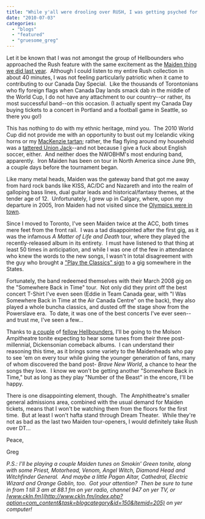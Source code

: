 ```yaml
---
title: "While y'all were drooling over RUSH, I was getting psyched for MAIDEN!!!"
date: "2010-07-03"
categories: 
  - "blogs"
  - "featured"
  - "gruesome_greg"
---
```


Let it be known that I was not amongst the group of Hellbounders who approached the Rush feature with the same excitement as the [Maiden thing we did last year](http://www.hellbound.ca/2009/06/staff-picks-our-fave-maiden-albums/).  Although I could listen to my entire Rush collection in about 40 minutes, I was not feeling particularly patriotic when it came to contributing to our Canada Day Special.  Like the thousands of Torontonians who fly foreign flags when Canada Day lands smack dab in the middle of the World Cup, I do not have any attachment to our country--or rather, its most successful band--on this occasion. (I actually spent my Canada Day buying tickets to a concert in Portland and a football game in Seattle, so there you go!)

This has nothing to do with my ethnic heritage, mind you.  The 2010 World Cup did not provide me with an opportunity to bust out my Icelandic viking horns or my [MacKenzie tartan](http://compuball.com/av/images/mackenzietartan.gif); rather, the flag flying around my household was a [tattered Union Jack](http://991.com/newGallery/Iron-Maiden-The-Trooper-332595.jpg)\--and not because I give a fuck about English soccer, either.  And neither does the NWOBHM's most enduring band, apparently.  Iron Maiden has been on tour in North America since June 9th, a couple days before the tournament began.

Like many metal heads, Maiden was the gateway band that got me away from hard rock bands like KISS, AC/DC and Nazareth and into the realm of galloping bass lines, dual guitar leads and historical/fantasy themes, at the tender age of 12.  Unfortunately, I grew up in Calgary, where, upon my departure in 2005, Iron Maiden had not visited since the [Olympics were in town](http://www.olympic.org/en/content/Olympic-Games/All-Past-Olympic-Games/Winter/Calgary-1988/).

Since I moved to Toronto, I've seen Maiden twice at the ACC, both times mere feet from the front rail.  I was a tad disappointed after the first gig, as it was the infamous _A Matter of Life and Death_ tour, where they played the recently-released album in its entirety.  I must have listened to that thing at least 50 times in anticipation, and while I was one of the few in attendance who knew the words to the new songs, I wasn't in total disagreement with the guy who brought a ["Play the Classics" sign](http://www.youtube.com/watch?v=fGo0rHO_dN0) to a gig somewhere in the States.

Fortunately, the band redeemed themselves with their March 2008 gig on the "Somewhere Back in Time" tour.  Not only did they print off the best concert T-Shirt I've even seen (Eddie in Team Canada gear, with "I Was Somewhere Back in Time at the Air Canada Centre" on the back), they also played a whole buncha classics, and dusted off the stage show from the Powerslave era.  To date, it was one of the best concerts I've ever seen--and trust me, I've seen a few...

Thanks to [a couple](http://www.hellbound.ca/2010/06/iron-maiden-credit-union-centre-saskatoon-sk-june-29-2010/) of [fellow Hellbounders](http://www.hellbound.ca/2010/06/iron-maiden-vancouver-bc-june-24-2010/), I'll be going to the Molson Ampitheatre tonite expecting to hear some tunes from their three post-millennial, Dickensonian comeback albums.  I can understand their reasoning this time, as it brings some variety to the Maidenheads who pay to see 'em on every tour while giving the younger generation of fans, many of whom discovered the band post- _Brave New World_, a chance to hear the songs they love.  I know we won't be getting another "Somewhere Back in Time," but as long as they play "Number of the Beast" in the encore, I'll be happy.

There is one disappointing element, though.  The Amphitheatre's smaller general admissions area, combined with the usual demand for Maiden tickets, means that I won't be watching them from the floors for the first time.  But at least I won't hafta stand through Dream Theater.  While they're not as bad as the last two Maiden tour-openers, I would definitely take Rush over DT...

Peace,

Greg

_P.S.: I'll be playing a couple Maiden tunes on Smokin' Green tonite, along with some Priest, Motorhead, Venom, Angel Witch, Diamond Head and Witchfinder General.  And maybe a little Pagan Altar, Cathedral, Electric Wizard and Orange Goblin, too.  Got your attention?  Then be sure to tune in from 1 till 3 am at 88.1 fm on yer radio, channel 947 on yer TV, or [www.ckln.fm](http://www.ckln.fm/index.php?option=com_content&task=blogcategory&id=150&Itemid=205) on yer computer!_
